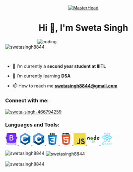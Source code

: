 
<div align="center">
  <a href="https://swetasingh8844.io">
    <img src="https://www.gifcen.com/wp-content/uploads/2022/08/discord-banner-gif-7.gif" alt="MasterHead" width="600">
  </a>
</div>
<h1 align="center">Hi 👋, I'm Sweta Singh</h1>
<img align="right" alt="coding" width="400" src="https://wisdominfosoft.com/images/innerpages/function-of-node.png">
<p align="left"> <img src="https://komarev.com/ghpvc/?username=swetasingh8844&label=Profile%20views&color=0e75b6&style=flat" alt="swetasingh8844" /> </p>

<p align="left"> <a href="https://twitter.com/" target="blank"><img src="https://img.shields.io/twitter/follow/?logo=twitter&style=for-the-badge" alt="" /></a> </p>

- 🔭 I’m currently a **second year student at IIITL**

- 🌱 I’m currently learning **DSA**

- 📫 How to reach me **swetasingh8844@gmail.com**

<h3 align="left">Connect with me:</h3>
<p align="left">
<a href="https://linkedin.com/in/sweta-singh-466794259" target="blank"><img align="center" src="https://raw.githubusercontent.com/rahuldkjain/github-profile-readme-generator/master/src/images/icons/Social/linked-in-alt.svg" alt="sweta-singh-466794259" height="30" width="40" /></a>
</p>

<h3 align="left">Languages and Tools:</h3>
<p align="left"> <a href="https://getbootstrap.com" target="_blank" rel="noreferrer"> <img src="https://raw.githubusercontent.com/devicons/devicon/master/icons/bootstrap/bootstrap-plain-wordmark.svg" alt="bootstrap" width="40" height="40"/> </a> <a href="https://www.cprogramming.com/" target="_blank" rel="noreferrer"> <img src="https://raw.githubusercontent.com/devicons/devicon/master/icons/c/c-original.svg" alt="c" width="40" height="40"/> </a> <a href="https://www.w3schools.com/cpp/" target="_blank" rel="noreferrer"> <img src="https://raw.githubusercontent.com/devicons/devicon/master/icons/cplusplus/cplusplus-original.svg" alt="cplusplus" width="40" height="40"/> </a> <a href="https://www.w3schools.com/css/" target="_blank" rel="noreferrer"> <img src="https://raw.githubusercontent.com/devicons/devicon/master/icons/css3/css3-original-wordmark.svg" alt="css3" width="40" height="40"/> </a> <a href="https://www.w3.org/html/" target="_blank" rel="noreferrer"> <img src="https://raw.githubusercontent.com/devicons/devicon/master/icons/html5/html5-original-wordmark.svg" alt="html5" width="40" height="40"/> </a> <a href="https://developer.mozilla.org/en-US/docs/Web/JavaScript" target="_blank" rel="noreferrer"> <img src="https://raw.githubusercontent.com/devicons/devicon/master/icons/javascript/javascript-original.svg" alt="javascript" width="40" height="40"/> </a> <a href="https://nodejs.org" target="_blank" rel="noreferrer"> <img src="https://raw.githubusercontent.com/devicons/devicon/master/icons/nodejs/nodejs-original-wordmark.svg" alt="nodejs" width="40" height="40"/> </a> <a href="https://reactjs.org/" target="_blank" rel="noreferrer"> <img src="https://raw.githubusercontent.com/devicons/devicon/master/icons/react/react-original-wordmark.svg" alt="react" width="40" height="40"/> </a> </p>

<p><img align="left" src="https://github-readme-stats.vercel.app/api/top-langs?username=swetasingh8844&show_icons=true&locale=en&layout=compact" alt="swetasingh8844" /></p>

<p>&nbsp;<img align="center" src="https://github-readme-stats.vercel.app/api?username=swetasingh8844&show_icons=true&locale=en" alt="swetasingh8844" /></p>

<p><img align="center" src="https://github-readme-streak-stats.herokuapp.com/?user=swetasingh8844&" alt="swetasingh8844" /></p>
